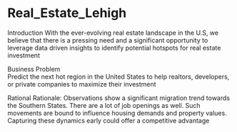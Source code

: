 # Real_Estate_Lehigh

Introduction
With the ever-evolving real estate landscape in the U.S, we believe that there is a pressing need and a significant opportunity to leverage data driven insights to identify potential hotspots for real estate investment

Business Problem	
Predict the next hot region in the United States to help realtors, developers, or private companies to  maximize their investment


Rational 	Rationale:
Observations show a significant migration trend towards the Southern States. There are a lot of job openings as well. Such movements are bound to influence housing demands and property values. Capturing these dynamics early could offer a competitive advantage

